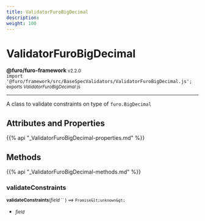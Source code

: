 ```yaml
---
title: ValidatorFuroBigDecimal
description: 
weight: 100
---
```


# ValidatorFuroBigDecimal

**@furo/furo-framework** <small>v2.2.0</small>
<br>`import '@furo/framework/src/BaseSpecValidators/ValidatorFuroBigDecimal.js';`<small>
<br>exports *ValidatorFuroBigDecimal* js</small>


****

A class to validate constraints on type of <code>furo.BigDecimal</code>

## Attributes and Properties
{{% api "_ValidatorFuroBigDecimal-properties.md" %}}






## Methods
{{% api "_ValidatorFuroBigDecimal-methods.md" %}}


### **validateConstraints**
<small>**validateConstraints**(*field* `` ) ⟹ `Promise&lt;unknown&gt;`</small>



- <small>*field* </small>
<br><br>
